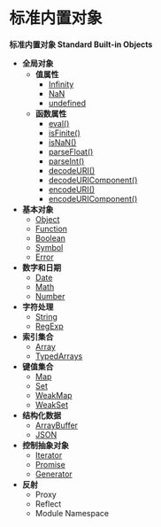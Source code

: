 # 标准内置对象

**标准内置对象 Standard Built-in Objects**

- **全局对象**
  - **值属性**
    - [Infinity](the-global-object/value-properties/infinity.md)
    - [NaN](the-global-object/value-properties/NaN.md)
    - [undefined](the-global-object/value-properties/undefined.md)
  - **函数属性**
    - [eval()](the-global-object/function-properties/eval.md)
    - [isFinite()](the-global-object/function-properties/isFinite.md)
    - [isNaN()](the-global-object/function-properties/isNaN.md)
    - [parseFloat()](the-global-object/function-properties/parseFloat.md)
    - [parseInt()](the-global-object/function-properties/parseInt.md)
    - [decodeURI()](the-global-object/function-properties/decodeURI.md)
    - [decodeURIComponent()](the-global-object/function-properties/decodeURIComponent.md)
    - [encodeURI()](the-global-object/function-properties/encodeURI.md)
    - [encodeURIComponent()](the-global-object/function-properties/encodeURIComponent.md)
- **基本对象**
  - [Object](fundamental-objects/object-objects/object-objects.md)
  - [Function](fundamental-objects/function-objects/function-objects.md)
  - [Boolean](fundamental-objects/boolean-objects.md)
  - [Symbol](fundamental-objects/symbol-objects/symbol-objects.md)
  - [Error](fundamental-objects/error-objects.md)
- **数字和日期**
  - [Date](numbers-and-dates/date-objects/date-objects.md)
  - [Math](numbers-and-dates/math-objects/math-objects.md)
  - [Number](numbers-and-dates/number-objects/number-objects.md)
- **字符处理**
  - [String](text-processing/string-objects/string-objects.md)
  - [RegExp](text-processing/regexp-objects/regexp-objects.md)
- **索引集合**
  - [Array](indexed-collections/array-objects/array-objects.md)
  - [TypedArrays](indexed-collections/typed-array-objects/typed-array-objects.md)
- **键值集合**
  - [Map](keyed-collections/map-objects/map-objects.md)
  - [Set](keyed-collections/set-objects/set-objects.md)
  - [WeakMap](keyed-collections/weak-map-objects/weak-map-objects.md)
  - [WeakSet](keyed-collections/weak-set-objects/weak-set-objects.md)
- **结构化数据**
  - [ArrayBuffer](structured-data/array-buffer-objects/array-buffer-objects.md)
  - [JSON](structured-data/the-json-object/the-json-object.md)
- **控制抽象对象**
  - [Iterator](control-abstraction-objects/iterator-objects/iterator.md)
  - [Promise](control-abstraction-objects/promise-objects/promise.md)
  - [Generator](control-abstraction-objects/generator-objects/generator.md)
- **反射**
  - Proxy
  - Reflect
  - Module Namespace
